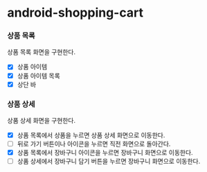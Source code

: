 # android-shopping-cart

### 상품 목록
상품 목록 화면을 구현한다.
  - [x] 상품 아이템 
  - [x] 상품 아이템 목록
  - [x] 상단 바

### 상품 상세
상품 상세 화면을 구현한다.
- [x] 상품 목록에서 상품을 누르면 상품 상세 화면으로 이동한다.
- [ ] 뒤로 가기 버튼이나 아이콘을 누르면 직전 화면으로 돌아간다.
- [x] 상품 목록에서 장바구니 아이콘을 누르면 장바구니 화면으로 이동한다.
- [ ] 상품 상세에서 장바구니 담기 버튼을 누르면 장바구니 화면으로 이동한다.
